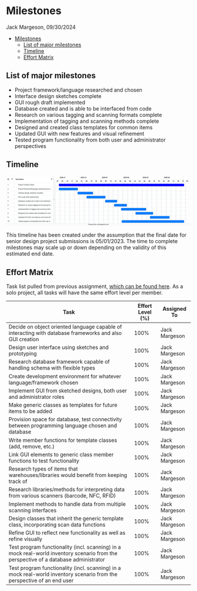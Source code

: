 # Milestones 
Jack Margeson, 09/30/2024
- [Milestones](#milestones)
  - [List of major milestones](#list-of-major-milestones)
  - [Timeline](#timeline)
  - [Effort Matrix](#effort-matrix)


## List of major milestones
- Project framework/language researched and chosen 
- Interface design sketches complete
- GUI rough draft implemented 
- Database created and is able to be interfaced from code 
- Research on various tagging and scanning formats complete 
- Implementation of tagging and scanning methods complete 
- Designed and created class templates for common items
- Updated GUI with new features and visual refinement
- Tested program functionality from both user and administrator perspectives

## Timeline 

![Timeline Gantt chart](project_planning/project_gantt.png)

This timeline has been created under the assumption that the final date for senior design project submissions is 05/01/2023. The time to complete milestones may scale up or down depending on the validity of this estimated end date.

## Effort Matrix

Task list pulled from previous assignment, [which can be found here](project_planning/Tasklist.md). As a solo project, all tasks will have the same effort level per member.

| Task                                                                                                     | Effort Level (%) | Assigned To   |
|----------------------------------------------------------------------------------------------------------|------------------|---------------|
| Decide on object oriented language capable of interacting with database frameworks and also GUI creation  | 100%             | Jack Margeson |
| Design user interface using sketches and prototyping                                                      | 100%             | Jack Margeson |
| Research database framework capable of handling schema with flexible types                                | 100%             | Jack Margeson |
| Create development environment for whatever language/framework chosen                                     | 100%             | Jack Margeson |
| Implement GUI from sketched designs, both user and administrator roles                                     | 100%             | Jack Margeson |
| Make generic classes as templates for future items to be added                                            | 100%             | Jack Margeson |
| Provision space for database, test connectivity between programming language chosen and database           | 100%             | Jack Margeson |
| Write member functions for template classes (add, remove, etc.)                                            | 100%             | Jack Margeson |
| Link GUI elements to generic class member functions to test functionality                                  | 100%             | Jack Margeson |
| Research types of items that warehouses/libraries would benefit from keeping track of                      | 100%             | Jack Margeson |
| Research libraries/methods for interpreting data from various scanners (barcode, NFC, RFID)                | 100%             | Jack Margeson |
| Implement methods to handle data from multiple scanning interfaces                                         | 100%             | Jack Margeson |
| Design classes that inherit the generic template class, incorporating scan data functions                  | 100%             | Jack Margeson |
| Refine GUI to reflect new functionality as well as refine visually                                         | 100%             | Jack Margeson |
| Test program functionality (incl. scanning) in a mock real-world inventory scenario from the perspective of a database administrator | 100%             | Jack Margeson |
| Test program functionality (incl. scanning) in a mock real-world inventory scenario from the perspective of an end user | 100%             | Jack Margeson |

